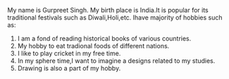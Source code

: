 My name is Gurpreet Singh.
My birth place is India.It is popular for its traditional festivals such as Diwali,Holi,etc.
Ihave majority of hobbies such as:

1. I am a fond of reading historical books of various countries.
2. My hobby to eat tradional foods of different nations.
3. I like to play cricket in my free time.
4. In my sphere time,I want to imagine a designs related to my studies.
5. Drawing is also a part of my hobby.
